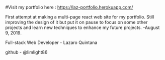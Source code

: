 #Visit my portfolio here : https://laz-portfolio.herokuapp.com/

First attempt at making a multi-page react web site for my portfolio. Still improving the design of it but put it on pause to focus on some other projects and learn new techniques to enhance my future projects. -August 9, 2019.

Full-stack Web Developer - Lazaro Quintana

github - @limlight86
